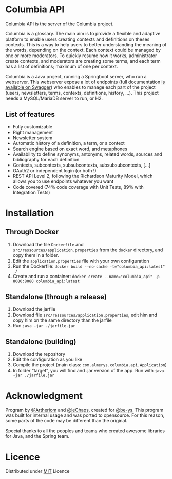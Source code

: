 # Columbia API
Columbia API is the server of the Columbia project. 

Columbia is a glossary. The main aim is to provide a flexible and adaptive platform to enable users creating contexts and definitions on theses contexts. This is a way to help users to better understanding the meaning of the words, depending on the context. Each context could be managed by one or more moderators.
To quickly resume how it works, administrator create contexts, and moderators are creating some terms, and each term has a list of definitions; maximum of one per context.

Columbia is a Java project, running a Springboot server, who run a webserver. This webserver expose a lot of endpoints (full documentation [is available on Swagger](https://app.swaggerhub.com/apis-docs/Artheriom/essai/1.1.0-oas3#/)) who enables to manage each part of the project (users, newsletters, terms, contexts, definitions, history, ...). This project needs a MySQL/MariaDB server to run, or H2. 

## List of features
* Fully customizable
* Right management
* Newsletter system
* Automatic history of a definition, a term, or a context
* Search engine based on exact word, and metaphones
* Availability to define synonyms, antonyms, related words, sources and bibliography for each definition
* Contexts, subcontexts, subsubcontexts, subsubsubcontexts,  [...]
* OAuth2 or independent login (or both !)
* REST API Level 2, following the Richardson Maturity Model, which allows you to use endpoints whatever you want
* Code covered (74% code coverage with Unit Tests, 89% with Integration Tests)

# Installation
## Through Docker
1.	Download the file `Dockerfile` and `src/ressources/application.properties` from the `docker` directory, and copy them in a folder.
2.	Edit the `application.properties` file with your own configuration
3.	Run the Dockerfile: `docker build --no-cache -t="columbia_api:latest" ./`
4.	Create and run a container: `docker create --name="columbia_api" -p 8080:8080 columbia_api:latest` 
## Standalone (through a release)
1.	Download the jarfile
2.	Download file `src/ressources/application.properties`, edit him and copy him on the same directory than the jarfile
3.	Run `java -jar ./jarfile.jar`
## Standalone (building)
1.	Download the repository
2.	Edit the configuration as you like
3.	Compile the project (main class: `com.almerys.columbia.api.Application`)
4.	In folder “target”, you will find and .jar version of the app. Run with `java -jar ./jarfile.jar`

# Acknowledgment
Program by [@Artheriom](https://github.com/Artheriom/) and [@leChaps](https://github.com/lechaps), created for [@be-ys](https://github.com/be-ys). This program was built for internal usage and was ported to opensource. For this reason, some parts of the code may be different than the original.

Special thanks to all the peoples and teams who created awesome libraries for Java, and the Spring team.
# Licence
Distributed under [MIT](https://opensource.org/licenses/MIT) Licence
